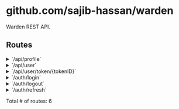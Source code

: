 # github.com/sajib-hassan/warden

Warden REST API.

## Routes

<details>
<summary>`/api/profile`</summary>

- [Recoverer]()
- [RequestID]()
- [RealIP]()
- [Timeout.func1]()
- [Heartbeat.func1]()
- [RequestLogger.func1]()
- [SetContentType.func1]()
- **/api**
	- **/profile**
		- [(*ProfileResource).profileCtx-fm]()
		- **/**
			- _GET_
				- [(*ProfileResource).get-fm]()
			- _PUT_
				- [(*ProfileResource).update-fm]()

</details>
<details>
<summary>`/api/user`</summary>

- [Recoverer]()
- [RequestID]()
- [RealIP]()
- [Timeout.func1]()
- [Heartbeat.func1]()
- [RequestLogger.func1]()
- [SetContentType.func1]()
- **/api**
	- **/user**
		- [(*UserResource).userCtx-fm]()
		- **/**
			- _DELETE_
				- [(*UserResource).delete-fm]()
			- _GET_
				- [(*UserResource).get-fm]()
			- _PUT_
				- [(*UserResource).update-fm]()

</details>
<details>
<summary>`/api/user/token/{tokenID}`</summary>

- [Recoverer]()
- [RequestID]()
- [RealIP]()
- [Timeout.func1]()
- [Heartbeat.func1]()
- [RequestLogger.func1]()
- [SetContentType.func1]()
- **/api**
	- **/user**
		- [(*UserResource).userCtx-fm]()
		- **/token/{tokenID}**
			- **/**
				- _PUT_
					- [(*UserResource).updateToken-fm]()
				- _DELETE_
					- [(*UserResource).deleteToken-fm]()

</details>
<details>
<summary>`/auth/login`</summary>

- [Recoverer]()
- [RequestID]()
- [RealIP]()
- [Timeout.func1]()
- [Heartbeat.func1]()
- [RequestLogger.func1]()
- [SetContentType.func1]()
- **/auth**
	- [SetContentType.func1]()
	- **/login**
		- _POST_
			- [(*Resource).login-fm]()

</details>
<details>
<summary>`/auth/logout`</summary>

- [Recoverer]()
- [RequestID]()
- [RealIP]()
- [Timeout.func1]()
- [Heartbeat.func1]()
- [RequestLogger.func1]()
- [SetContentType.func1]()
- **/auth**
	- [SetContentType.func1]()
	- **/logout**
		- _POST_
			- [Verifier.func1]()
			- [AuthenticateRefreshJWT]()
			- [(*Resource).logout-fm]()

</details>
<details>
<summary>`/auth/refresh`</summary>

- [Recoverer]()
- [RequestID]()
- [RealIP]()
- [Timeout.func1]()
- [Heartbeat.func1]()
- [RequestLogger.func1]()
- [SetContentType.func1]()
- **/auth**
	- [SetContentType.func1]()
	- **/refresh**
		- _POST_
			- [Verifier.func1]()
			- [AuthenticateRefreshJWT]()
			- [(*Resource).refresh-fm]()

</details>

Total # of routes: 6
